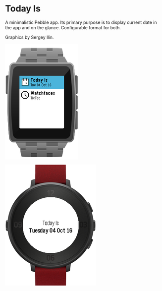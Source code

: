 # Today Is

A minimalistic Pebble app. Its primary purpose is to display current date in the app and on the glance.
Configurable format for both.

Graphics by Sergey Ilin.

![AppGlance Screenshot](screenshots/app_glance_square_steel_silver.png)


![Window Screenshot](screenshots/app_round_red.png)

